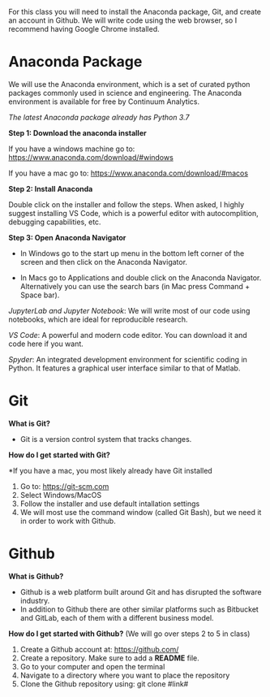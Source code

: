 For this class you will need to install the Anaconda package, Git, and create an account in Github. We will write code using the web browser, so I recommend having Google Chrome installed.

# Anaconda Package

We will use the Anaconda environment, which is a set of curated python packages commonly used in science and engineering. The Anaconda environment is available for free by Continuum Analytics.

*The latest Anaconda package already has Python 3.7*

**Step 1: Download the anaconda installer**

If you have a windows machine go to: <https://www.anaconda.com/download/#windows>

If you have a mac go to: <https://www.anaconda.com/download/#macos>

**Step 2: Install Anaconda**

Double click on the installer and follow the steps. When asked, I highly suggest installing VS Code, which is a powerful editor with autocomplition, debugging capabilities, etc.

**Step 3: Open Anaconda Navigator**

* In Windows go to the start up menu in the bottom left corner of the screen and then click on the Anaconda Navigator.

* In Macs go to Applications and double click on the Anaconda Navigator. Alternatively you can use the search bars (in Mac press Command + Space bar).

*JupyterLab and Jupyter Notebook*: We will write most of our code using notebooks, which are ideal for reproducible research.

*VS Code*: A powerful and modern code editor. You can download it and code here if you want.

*Spyder*: An integrated development environment for scientific coding in Python. It features a graphical user interface similar to that of Matlab.


# Git
**What is Git?**
* Git is a version control system that tracks changes.

**How do I get started with Git?**

*If you have a mac, you most likely already have Git installed

1. Go to: https://git-scm.com
2. Select Windows/MacOS
3. Follow the installer and use default intallation settings
4. We will most use the command window (called Git Bash), but we need it in order to work with Github.

# Github

**What is Github?**
* Github is a web platform built around Git and has disrupted the software industry. 
* In addition to Github there are other similar platforms such as Bitbucket and GitLab, each of them with a different business model.

**How do I get started with Github?**
(We will go over steps 2 to 5 in class)
1. Create a Github account at: https://github.com/
2. Create a repository. Make sure to add a **README** file.
3. Go to your computer and open the terminal
4. Navigate to a directory where you want to place the repository
5. Clone the Github repository using: git clone #link#